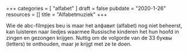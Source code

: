 +++
categories = [
  "alfabet"
]
draft = false
pubdate = "2020-1-26"
resources = []
title = "Alfabetmuziek"
+++

Wie de abc-filmpjes beu is maar het алфавит (alfabet) nog niet beheerst, kan luisteren naar liedjes waarmee Russische kinderen het hun hoofd in zingen en gezongen krijgen. Nuttig om de volgorde van de 33 буквы (letters) te onthouden, maar je krijgt met ze te doen.